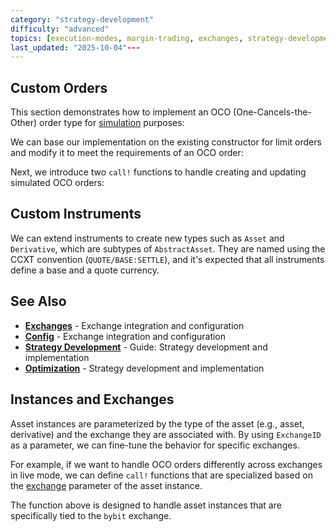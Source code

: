 ```yaml
---
category: "strategy-development"
difficulty: "advanced"
topics: [execution-modes, margin-trading, exchanges, strategy-development]
last_updated: "2025-10-04"---
---
```


## Custom Orders

This section demonstrates how to implement an OCO (One-Cancels-the-Other) order type for [simulation](../guides/execution-modes.md#simulation-mode) purposes:


We can base our implementation on the existing constructor for limit orders and modify it to meet the requirements of an OCO order:


Next, we introduce two `call!` functions to handle creating and updating simulated OCO orders:


## Custom Instruments

We can extend instruments to create new types such as `Asset` and `Derivative`, which are subtypes of `AbstractAsset`. They are named using the CCXT convention (`QUOTE/BASE:SETTLE`), and it's expected that all instruments define a base and a quote currency.


## See Also

- **[Exchanges](../exchanges.md)** - Exchange integration and configuration
- **[Config](../config.md)** - Exchange integration and configuration
- **[Strategy Development](../guides/strategy-development.md)** - Guide: Strategy development and implementation
- **[Optimization](../optimization.md)** - Strategy development and implementation

## Instances and Exchanges

Asset instances are parameterized by the type of the asset (e.g., asset, derivative) and the exchange they are associated with. By using `ExchangeID` as a parameter, we can fine-tune the behavior for specific exchanges.

For example, if we want to handle OCO orders differently across exchanges in live mode, we can define `call!` functions that are specialized based on the [exchange](../exchanges.md) parameter of the asset instance.


The function above is designed to handle asset instances that are specifically tied to the `bybit` exchange.